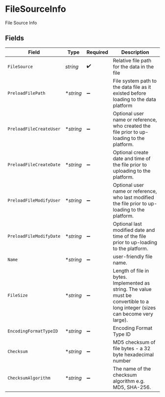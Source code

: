 # FileSourceInfo

File Source Info


## Fields

| Field                                                                                                                          | Type                                                                                                                           | Required                                                                                                                       | Description                                                                                                                    |
| ------------------------------------------------------------------------------------------------------------------------------ | ------------------------------------------------------------------------------------------------------------------------------ | ------------------------------------------------------------------------------------------------------------------------------ | ------------------------------------------------------------------------------------------------------------------------------ |
| `FileSource`                                                                                                                   | *string*                                                                                                                       | :heavy_check_mark:                                                                                                             | Relative file path for the data in the file                                                                                    |
| `PreloadFilePath`                                                                                                              | **string*                                                                                                                      | :heavy_minus_sign:                                                                                                             | File system path to the data file as it existed before loading to the data platform                                            |
| `PreloadFileCreateUser`                                                                                                        | **string*                                                                                                                      | :heavy_minus_sign:                                                                                                             | Optional user name or reference, who created the file prior to up-loading to the platform.                                     |
| `PreloadFileCreateDate`                                                                                                        | **string*                                                                                                                      | :heavy_minus_sign:                                                                                                             | Optional create date and time of the file prior to uploading to the platform.                                                  |
| `PreloadFileModifyUser`                                                                                                        | **string*                                                                                                                      | :heavy_minus_sign:                                                                                                             | Optional user name or reference, who last modified the file prior to up-loading to the platform.                               |
| `PreloadFileModifyDate`                                                                                                        | **string*                                                                                                                      | :heavy_minus_sign:                                                                                                             | Optional last modified date and time of the file prior to up-loading to the platform.                                          |
| `Name`                                                                                                                         | **string*                                                                                                                      | :heavy_minus_sign:                                                                                                             | user-friendly file name.                                                                                                       |
| `FileSize`                                                                                                                     | **string*                                                                                                                      | :heavy_minus_sign:                                                                                                             | Length of file in bytes. Implemented as string. The value must be convertible to a long integer (sizes can become very large). |
| `EncodingFormatTypeID`                                                                                                         | **string*                                                                                                                      | :heavy_minus_sign:                                                                                                             | Encoding Format Type ID                                                                                                        |
| `Checksum`                                                                                                                     | **string*                                                                                                                      | :heavy_minus_sign:                                                                                                             | MD5 checksum of file bytes - a 32 byte hexadecimal number                                                                      |
| `ChecksumAlgorithm`                                                                                                            | **string*                                                                                                                      | :heavy_minus_sign:                                                                                                             | The name of the checksum algorithm e.g. MD5, SHA-256.                                                                          |